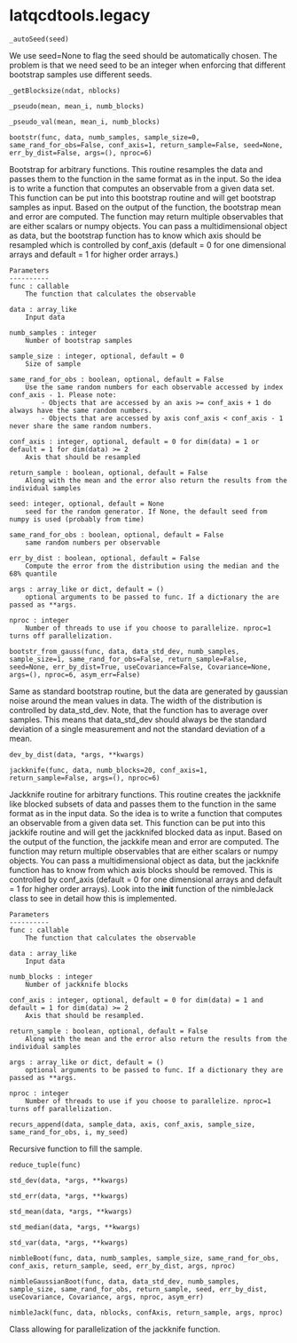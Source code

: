 latqcdtools.legacy
=============

`_autoSeed(seed)`

We use seed=None to flag the seed should be automatically chosen. The problem is that we need
seed to be an integer when enforcing that different bootstrap samples use different seeds. 

`_getBlocksize(ndat, nblocks)`


`_pseudo(mean, mean_i, numb_blocks)`


`_pseudo_val(mean, mean_i, numb_blocks)`


`bootstr(func, data, numb_samples, sample_size=0, same_rand_for_obs=False, conf_axis=1, return_sample=False, seed=None, err_by_dist=False, args=(), nproc=6)`

Bootstrap for arbitrary functions. This routine resamples the data and passes them to the function in the same
format as in the input. So the idea is to write a function that computes an observable from a given data set. This
function can be put into this bootstrap routine and will get bootstrap samples as input. Based on the output of the
function, the bootstrap mean and error are computed. The function may return multiple observables that are either
scalars or numpy objects. You can pass a multidimensional object as data, but the bootstrap function has to know
which axis should be resampled which is controlled by conf_axis (default = 0 for one dimensional arrays and
default = 1 for higher order arrays.)

    Parameters
    ----------
    func : callable
        The function that calculates the observable

    data : array_like
        Input data

    numb_samples : integer
        Number of bootstrap samples

    sample_size : integer, optional, default = 0
        Size of sample

    same_rand_for_obs : boolean, optional, default = False
        Use the same random numbers for each observable accessed by index conf_axis - 1. Please note:
            - Objects that are accessed by an axis >= conf_axis + 1 do always have the same random numbers.
            - Objects that are accessed by axis conf_axis < conf_axis - 1 never share the same random numbers.

    conf_axis : integer, optional, default = 0 for dim(data) = 1 or default = 1 for dim(data) >= 2
        Axis that should be resampled

    return_sample : boolean, optional, default = False
        Along with the mean and the error also return the results from the individual samples

    seed: integer, optional, default = None
        seed for the random generator. If None, the default seed from numpy is used (probably from time)

    same_rand_for_obs : boolean, optional, default = False
        same random numbers per observable

    err_by_dist : boolean, optional, default = False
        Compute the error from the distribution using the median and the 68% quantile

    args : array_like or dict, default = ()
        optional arguments to be passed to func. If a dictionary the are passed as **args.

    nproc : integer
        Number of threads to use if you choose to parallelize. nproc=1 turns off parallelization.

`bootstr_from_gauss(func, data, data_std_dev, numb_samples, sample_size=1, same_rand_for_obs=False, return_sample=False, seed=None, err_by_dist=True, useCovariance=False, Covariance=None, args=(), nproc=6, asym_err=False)`

Same as standard bootstrap routine, but the data are generated by gaussian noise around the mean values in data.
The width of the distribution is controlled by data_std_dev. Note, that the function has to average over samples.
This means that data_std_dev should always be the standard deviation of a single measurement and not the standard
deviation of a mean.

`dev_by_dist(data, *args, **kwargs)`


`jackknife(func, data, numb_blocks=20, conf_axis=1, return_sample=False, args=(), nproc=6)`

Jackknife routine for arbitrary functions. This routine creates the jackknife like blocked subsets of data and
passes them to the function in the same format as in the input data. So the idea is to write a function that
computes an observable from a given data set. This function can be put into this jackkife routine and will get the
jackknifed blocked data as input. Based on the output of the function, the jackkife mean and error are computed.
The function may return multiple observables that are either scalars or numpy objects. You can pass a
multidimensional object as data, but the jackknife function has to know from which axis blocks should be removed.
This is controlled by conf_axis (default = 0 for one dimensional arrays and default = 1 for higher order arrays).
Look into the __init__ function of the nimbleJack class to see in detail how this is implemented.

    Parameters
    ----------
    func : callable
        The function that calculates the observable

    data : array_like
        Input data

    numb_blocks : integer
        Number of jackknife blocks

    conf_axis : integer, optional, default = 0 for dim(data) = 1 and default = 1 for dim(data) >= 2
        Axis that should be resampled.

    return_sample : boolean, optional, default = False                                           
        Along with the mean and the error also return the results from the individual samples

    args : array_like or dict, default = ()
        optional arguments to be passed to func. If a dictionary they are passed as **args.

    nproc : integer
        Number of threads to use if you choose to parallelize. nproc=1 turns off parallelization.

`recurs_append(data, sample_data, axis, conf_axis, sample_size, same_rand_for_obs, i, my_seed)`

Recursive function to fill the sample. 

`reduce_tuple(func)`


`std_dev(data, *args, **kwargs)`


`std_err(data, *args, **kwargs)`


`std_mean(data, *args, **kwargs)`


`std_median(data, *args, **kwargs)`


`std_var(data, *args, **kwargs)`


`nimbleBoot(func, data, numb_samples, sample_size, same_rand_for_obs, conf_axis, return_sample, seed, err_by_dist, args, nproc)`


`nimbleGaussianBoot(func, data, data_std_dev, numb_samples, sample_size, same_rand_for_obs, return_sample, seed, err_by_dist, useCovariance, Covariance, args, nproc, asym_err)`


`nimbleJack(func, data, nblocks, confAxis, return_sample, args, nproc)`

Class allowing for parallelization of the jackknife function. 

